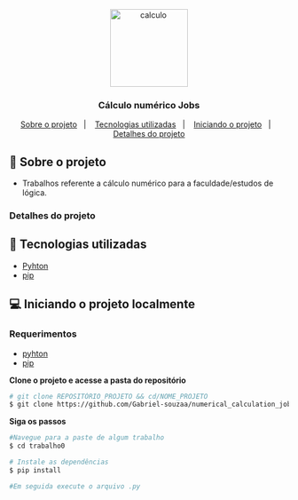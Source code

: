 <div align="center">
	 <img alt="calculo" align="center" src="https://i.pinimg.com/originals/6e/eb/df/6eebdf642e4b2e838c150f9526b99e02.jpg" width="140px">
</div>

<div align="center">
  <h3>
    Cálculo numérico Jobs
  </h3>

  <p>
    <a href="#-sobre-o-projeto">Sobre o projeto</a>&nbsp;&nbsp;&nbsp;|&nbsp;&nbsp;&nbsp;
    <a href="#-tecnologias-utilizadas"> Tecnologias utilizadas</a>&nbsp;&nbsp;&nbsp;|&nbsp;&nbsp;&nbsp;
    <a href="#-iniciando-o-projeto">Iniciando o projeto</a>&nbsp;&nbsp;&nbsp;|&nbsp;&nbsp;&nbsp;
    <a href="#-detalhes-do-projeto">Detalhes do projeto</a>
  </p>
</div>

## 📘 Sobre o projeto

- <p>Trabalhos referente a cálculo numérico para a faculdade/estudos de lógica.</p>


### Detalhes do projeto

## 🚀 Tecnologias utilizadas

- [Pyhton](https://www.python.org/ 'Pyhton')
- [pip](https://pypi.org/project/pip/ 'pip')

## 💻 Iniciando o projeto localmente

### Requerimentos

- [pyhton](https://www.python.org/)
- [pip](https://pypi.org/project/pip/)

**Clone o projeto e acesse a pasta do repositório**

```bash
# git clone REPOSITÓRIO_PROJETO && cd/NOME_PROJETO
$ git clone https://github.com/Gabriel-souzaa/numerical_calculation_jobs.git && cd numerical_calculation_jobs
```

**Siga os passos**

```bash
#Navegue para a paste de algum trabalho
$ cd trabalho0

# Instale as dependências
$ pip install

#Em seguida execute o arquivo .py
```
